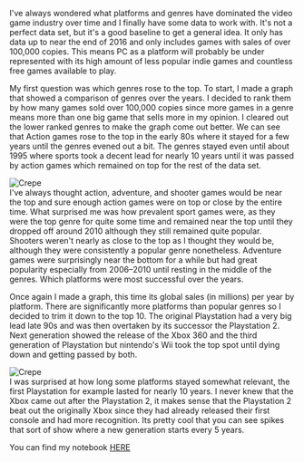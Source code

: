 I've always wondered what platforms and genres have dominated the video game industry over time and I finally have some data to work with. It's not a perfect data set, but it's a good baseline to get a general idea. It only has data up to near the end of 2016 and only includes games with sales of over 100,000 copies. This means PC as a platform will probably be under represented with its high amount of less popular indie games and countless free games available to play.

My first question was which genres rose to the top. To start, I made a graph that showed a comparison of genres over the years. I decided to rank them by how many games sold over 100,000 copies since more games in a genre means more than one big game that sells more in my opinion. I cleared out the lower ranked genres to make the graph come out better. We can see that Action games rose to the top in the early 80s where it stayed for a few years until the genres evened out a bit. The genres stayed even until about 1995 where sports took a decent lead for nearly 10 years until it was passed by action games which remained on top for the rest of the data set.

![Crepe](https://cdn-images-1.medium.com/max/800/1*Q5zBl-UCfqqLFb6FPPZjJQ.png)
<br>
I've always thought action, adventure, and shooter games would be near the top and sure enough action games were on top or close by the entire time. What surprised me was how prevalent sport games were, as they were the top genre for quite some time and remained near the top until they dropped off around 2010 although they still remained quite popular. Shooters weren't nearly as close to the top as I thought they would be, although they were consistently a popular genre nonetheless. Adventure games were surprisingly near the bottom for a while but had great popularity especially from 2006–2010 until resting in the middle of the genres.
Which platforms were most successful over the years.

Once again I made a graph, this time its global sales (in millions) per year by platform. There are significantly more platforms than popular genres so I decided to trim it down to the top 10. The original Playstation had a very big lead late 90s and was then overtaken by its successor the Playstation 2. Next generation showed the release of the Xbox 360 and the third generation of Playstation but nintendo's Wii took the top spot until dying down and getting passed by both.

![Crepe](https://cdn-images-1.medium.com/max/800/1*qwzEuAYGf4TkzcshGtvRVw.png)
<br>
I was surprised at how long some platforms stayed somewhat relevant, the first Playstation for example lasted for nearly 10 years. I never knew that the Xbox came out after the Playstation 2, it makes sense that the Playstation 2 beat out the originally Xbox since they had already released their first console and had more recognition. Its pretty cool that you can see spikes that sort of show where a new generation starts every 5 years.

You can find my notebook <a href="https://colab.research.google.com/drive/1K6ZcIgU8IowdGWZfEcZ-7ph_Yz4XGxP-?usp=sharing">HERE</a>    

